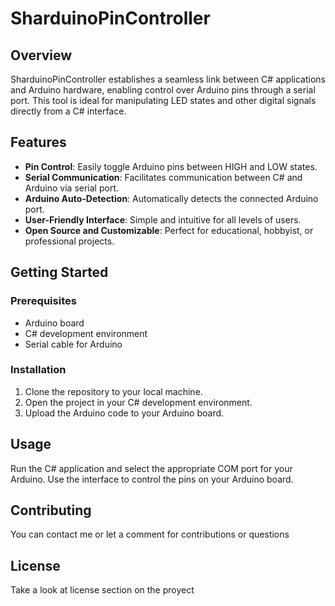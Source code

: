 # SharduinoPinController

## Overview
SharduinoPinController establishes a seamless link between C# applications and Arduino hardware, enabling control over Arduino pins through a serial port. This tool is ideal for manipulating LED states and other digital signals directly from a C# interface.

## Features
- **Pin Control**: Easily toggle Arduino pins between HIGH and LOW states.
- **Serial Communication**: Facilitates communication between C# and Arduino via serial port.
- **Arduino Auto-Detection**: Automatically detects the connected Arduino port.
- **User-Friendly Interface**: Simple and intuitive for all levels of users.
- **Open Source and Customizable**: Perfect for educational, hobbyist, or professional projects.

## Getting Started
### Prerequisites
- Arduino board
- C# development environment
- Serial cable for Arduino

### Installation
1. Clone the repository to your local machine.
2. Open the project in your C# development environment.
3. Upload the Arduino code to your Arduino board.

## Usage
Run the C# application and select the appropriate COM port for your Arduino. Use the interface to control the pins on your Arduino board.

## Contributing
You can contact me or let a comment for contributions or questions

## License
Take a look at license section on the proyect
